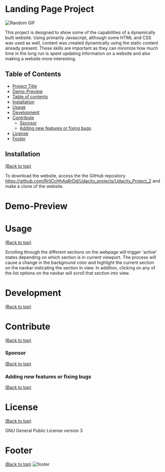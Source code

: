 # Landing Page Project

![Random GIF](https://media.giphy.com/media/ZVik7pBtu9dNS/giphy.gif)

This project is designed to show some of the capabilities of a dynamically built website. Using primarily Javascript, although some HTML and CSS was used as well, content was created dynamically using the static content already present. These skills are important as they can minimize how much time in the long run is spent updating information on a website and also making a website more interesting. 

## Table of Contents

- [Project Title](#project-title)
- [Demo-Preview](#demo-preview)
- [Table of contents](#table-of-contents)
- [Installation](#installation)
- [Usage](#usage)
- [Development](#development)
- [Contribute](#contribute)
    - [Sponsor](#sponsor)
    - [Adding new features or fixing bugs](#adding-new-features-or-fixing-bugs)
- [License](#license)
- [Footer](#footer)

## Installation
[(Back to top)](#table-of-contents)

To download the website, access the the GitHub repository https://github.com/RrIiCcHhAaRrDd/Udacity_projects/Udacity_Project_2 and make a clone of the website.


# Demo-Preview

# Usage
[(Back to top)](#table-of-contents)

Scrolling through the different sections on the webpage will trigger 'active' states depending on which section is in current viewport. The process will cause a change in the background color and highlight the current section on the navbar
indicating the section in view. In addition, clicking on any of the list options on the navbar will scroll that section into view.

# Development
[(Back to top)](#table-of-contents)

# Contribute
[(Back to top)](#table-of-contents)

### Sponsor
[(Back to top)](#table-of-contents)

### Adding new features or fixing bugs
[(Back to top)](#table-of-contents)

# License
[(Back to top)](#table-of-contents)

GNU General Public License version 3

# Footer
[(Back to top)](#table-of-contents)
![footer](https://github.com/navendu-pottekkat/awesome-readme/blob/master/fooooooter.png)